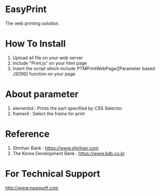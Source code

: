 # EasyPrint
The web printing solution.
# How To Install
1. Upload all file on your web server
2. Include "Print.js" on your html page
3. Insert the script which include PTMPrintWebPage([Parameter based JSON]) function on your page
# About parameter
1. elementid : Prints the part specified by CSS Selector.
2. frameid : Select the frame for print
# Reference
1. Shinhan Bank : https://www.shinhan.com
2. The Korea Development Bank : https://www.kdb.co.kr
# For Technical Support
http://www.nagosoft.com
